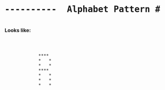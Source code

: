 

<pre><h1 align="center">----------  Alphabet Pattern #R  ----------</h1></pre>


### Looks like:

<pre>



             ****
             *   *
             *   *
             ****
             *   *
             *   *
             *   *
            
             
                   

</pre>
